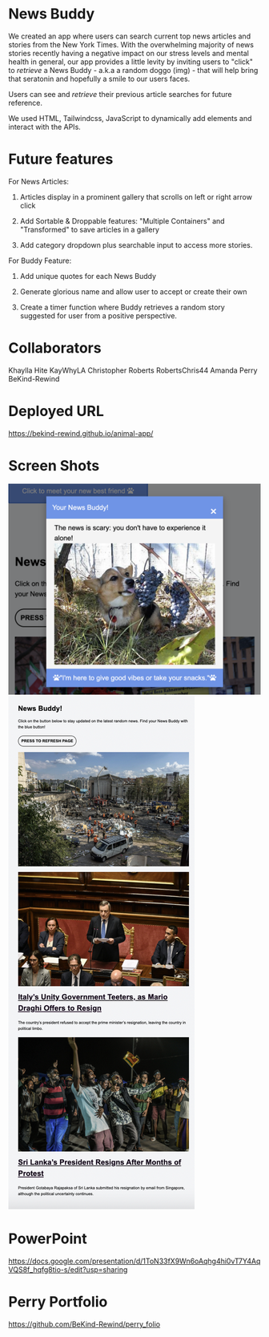 # News Buddy

We created an app where users can search current top news articles and stories from the New York Times. With the overwhelming majority of news stories recently having a negative impact on our stress levels and mental health in general, our app provides a little levity by inviting users to "click" to *retrieve* a News Buddy - a.k.a a random doggo (img) - that will help bring that seratonin and hopefully a smile to our users faces.

Users can see and *retrieve* their previous article searches for future reference. 

We used HTML, Tailwindcss, JavaScript to dynamically add elements and interact with the APIs. 

# Future features

For News Articles:
1) Articles display in a prominent gallery that scrolls on left or right arrow click

2) Add Sortable & Droppable features: "Multiple Containers" and "Transformed" to save articles in a gallery

3) Add category dropdown plus searchable input to access more stories.

For Buddy Feature:
1) Add unique quotes for each News Buddy

2) Generate glorious name and allow user to accept or create their own

3) Create a timer function where Buddy retrieves a random story suggested for user from a positive perspective.  

# Collaborators
Khaylla Hite KayWhyLA
Christopher Roberts RobertsChris44
Amanda Perry BeKind-Rewind

# Deployed URL

https://bekind-rewind.github.io/animal-app/


# Screen Shots

![News Buddy](/images/buddy-modal.png?raw=true)
![News Articles](/images/news-body.png?raw=true)

# PowerPoint

https://docs.google.com/presentation/d/1ToN33fX9Wn6oAqhg4hi0vT7Y4AqVQS8f_hqfg8tio-s/edit?usp=sharing

# Perry Portfolio

https://github.com/BeKind-Rewind/perry_folio
